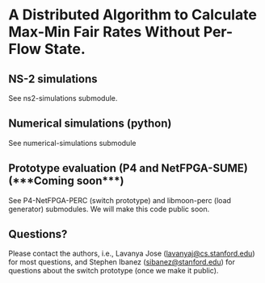 # A Distributed Algorithm to Calculate Max-Min Fair Rates Without Per-Flow State.

## NS-2 simulations
See ns2-simulations submodule.

## Numerical simulations (python)
See numerical-simulations submodule

## Prototype evaluation (P4 and NetFPGA-SUME) (\*\*\*Coming soon\*\*\*)
See P4-NetFPGA-PERC (switch prototype) and libmoon-perc (load generator) submodules. We will make this code public soon.

## Questions?
Please contact the authors, i.e., Lavanya Jose (lavanyaj@cs.stanford.edu) for most questions, and Stephen Ibanez (sibanez@stanford.edu) for questions about the switch prototype (once we make it public).
